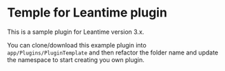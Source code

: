 # Temple for Leantime plugin

This is a sample plugin for Leantime version 3.x.

You can clone/download this example plugin into `app/Plugins/PluginTemplate` and then refactor the folder name and
update the namespace to start creating you own plugin. 
